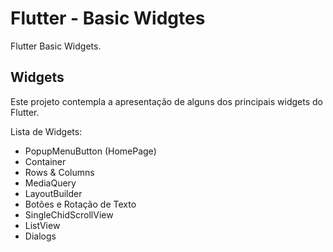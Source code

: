 # Flutter - Basic Widgtes

Flutter Basic Widgets.

## Widgets

Este projeto contempla a apresentação de alguns dos principais widgets do Flutter.

Lista de Widgets:

- PopupMenuButton (HomePage)
- Container
- Rows & Columns
- MediaQuery
- LayoutBuilder
- Botões e Rotação de Texto
- SingleChidScrollView
- ListView
- Dialogs